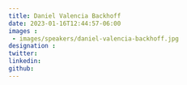 ```yaml
---
title: Daniel Valencia Backhoff
date: 2023-01-16T12:44:57-06:00
images : 
 - images/speakers/daniel-valencia-backhoff.jpg
designation : 
twitter: 
linkedin: 
github: 
---
```


